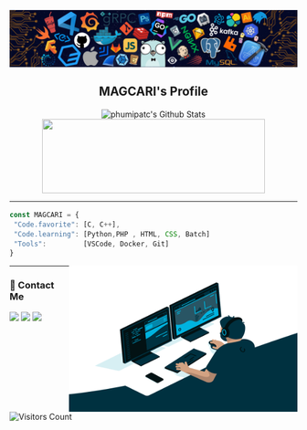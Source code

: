 <p align="center">
 <img src="https://github.com/phumipatc/phumipatc/blob/main/header.png" align="center" alt="Header" />
 <h2 align="center">MAGCARI's Profile</h2>
</p>

<p align="center">
 <img align="center" width="390" height="130" src="https://github-readme-stats.vercel.app/api?username=phumipatc&include_all_commits=true&count_private=true&show_icons=true&line_height=20" alt="phumipatc's Github Stats">
 <img align="center" width="390" height="130" src="https://github-readme-stats.vercel.app/api/top-langs/?username=phumipatc&layout=compact"/>
</p>

---

```javascript
const MAGCARI = {
 "Code.favorite": [C, C++],
 "Code.learning": [Python,PHP , HTML, CSS, Batch]
 "Tools":         [VSCode, Docker, Git]
}
```
<img align="right" alt="GIF" src="https://github.com/phumipatc/phumipatc/blob/main/code.gif?raw=true" width="400" height="256" />

---

<p>
  <h3>📣 Contact Me</h3>
  <a href="https://facebook.com/bossryc"><img src="https://img.shields.io/badge/facebook-1778F2.svg?style=for-the-badge&logo=facebook&logoColor=white"/></a>
  <a href="https://instagram.com/phumipat.c"><img src="https://img.shields.io/badge/instagram-E4405F.svg?style=for-the-badge&logo=instagram&logoColor=white"/></a>
  <a href="https://twitch.tv/magcari"><img src="https://img.shields.io/badge/twitch-9146FF.svg?style=for-the-badge&logo=twitch&logoColor=white"/></a>
</p>
<img src="https://visitor-badge.glitch.me/badge?page_id=phumipatc.phumipatc" alt="Visitors Count" />
